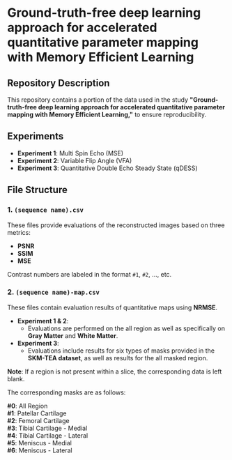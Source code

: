 # Ground-truth-free deep learning approach for accelerated quantitative parameter mapping with Memory Efficient Learning

## Repository Description

This repository contains a portion of the data used in the study **"Ground-truth-free deep learning approach for accelerated quantitative parameter mapping with Memory Efficient Learning,"** to ensure reproducibility.

## Experiments

- **Experiment 1**: Multi Spin Echo (MSE)  
- **Experiment 2**: Variable Flip Angle (VFA)  
- **Experiment 3**: Quantitative Double Echo Steady State (qDESS)  

## File Structure

### 1. `(sequence name).csv`
These files provide evaluations of the reconstructed images based on three metrics:
- **PSNR**
- **SSIM**
- **MSE**

Contrast numbers are labeled in the format `#1`, `#2`, ..., etc.

### 2. `(sequence name)-map.csv`
These files contain evaluation results of quantitative maps using **NRMSE**.  
- **Experiment 1 & 2**:  
  - Evaluations are performed on the all region as well as specifically on **Gray Matter** and **White Matter**.  
- **Experiment 3**:  
  - Evaluations include results for six types of masks provided in the **SKM-TEA dataset**, as well as results for the all masked region.

**Note**: If a region is not present within a slice, the corresponding data is left blank.

The corresponding masks are as follows:

**#0**: All Region  
**#1**: Patellar Cartilage  
**#2**: Femoral Cartilage  
**#3**: Tibial Cartilage - Medial  
**#4**: Tibial Cartilage - Lateral  
**#5**: Meniscus - Medial  
**#6**: Meniscus - Lateral  